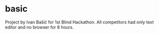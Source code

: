# basic
Project by Ivan Bašić for 1st Blind Hackathon. All competitors had only text editor and no browser for 8 hours.
